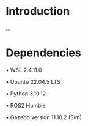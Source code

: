 # Introduction
...
# Dependencies
•	WSL 2.4.11.0

•	Ubuntu 22.04.5 LTS

•	Python 3.10.12 

•	ROS2 Humble

•	Gazebo version 11.10.2 (Sim)
